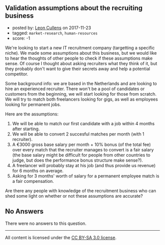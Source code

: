 ## Validation assumptions about the recruiting business

- posted by: [Leon Cullens](https://stackexchange.com/users/456157/leon-cullens) on 2017-11-23
- tagged: `market-research`, `human-resources`
- score: -1

We're looking to start a new IT recruitment company (targetting a specific niche). We made some assumptions about this business, but we would like to hear the thoughts of other people to check if these assumptions make sense. Of course I thought about asking recruiters what they think of it, but they probably don't want to give their secrets away and help a potential competitor.

Some background info: we are based in the Netherlands and are looking to hire an experienced recruiter. There won't be a pool of candidates or customers from the beginning, we will start looking for those from scratch. We will try to match both freelancers looking for gigs, as well as employees looking for permanent jobs.

Here are the assumptions:

 1. We will be able to match our first candidate with a job within 4 months after starting.
 2. We will be able to convert 2 succesful matches per month (with 1 recruiter).
 3. A €3000 gross base salary per month + 10% bonus (of the total fee) over every match that the recruiter manages to convert is a fair salary (the base salary might be difficult for people from other countries to judge, but does the performance bonus structure make sense?).
 4. A freelancer will probably stay at his job (and thus provide us revenue) for 6 months on average.
 5. Asking for 3 months' worth of salary for a permanent employee match is a fair compensation.
 
Are there any people with knowledge of the recruitment business who can shed some light on whether or not these assumptions are accurate?

## No Answers

There were no answers to this question.


---

All content is licensed under the [CC BY-SA 3.0 license](https://creativecommons.org/licenses/by-sa/3.0/).
